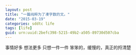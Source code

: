 ```yaml
---
layout: post
title: "一篇纯粹为了凑字数的文。"
date: "2015-03-19"
categories: sddtc life
tags: [life]
guid: urn:uuid:2befc398-5215-49b2-a505-89730d507cba
---
```


事情好多
想法更多
只想一件一件 笨笨的，缓慢的，真正的捋清楚
